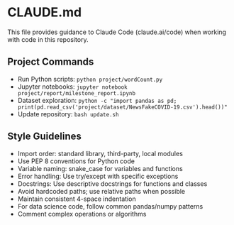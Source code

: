 # CLAUDE.md

This file provides guidance to Claude Code (claude.ai/code) when working with code in this repository.

## Project Commands
- Run Python scripts: `python project/wordCount.py`
- Jupyter notebooks: `jupyter notebook project/report/milestone_report.ipynb`
- Dataset exploration: `python -c "import pandas as pd; print(pd.read_csv('project/dataset/NewsFakeCOVID-19.csv').head())"`
- Update repository: `bash update.sh`

## Style Guidelines
- Import order: standard library, third-party, local modules
- Use PEP 8 conventions for Python code
- Variable naming: snake_case for variables and functions
- Error handling: Use try/except with specific exceptions
- Docstrings: Use descriptive docstrings for functions and classes
- Avoid hardcoded paths; use relative paths when possible
- Maintain consistent 4-space indentation
- For data science code, follow common pandas/numpy patterns
- Comment complex operations or algorithms